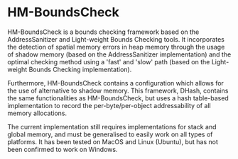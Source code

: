 # HM-BoundsCheck
HM-BoundsCheck is a bounds checking framework based on the AddressSanitizer and Light-weight Bounds Checking tools. It incorporates the detection of spatial memory errors in heap memory through the usage of shadow memory (based on the AddressSanitizer implementation) and the optimal checking method using a 'fast' and 'slow' path (based on the Light-weight Bounds Checking implementation).

Furthermore, HM-BoundsCheck contains a configuration which allows for the use of alternative to shadow memory. This framework, DHash, contains the same functionalities as HM-BoundsCheck, but uses a hash table-based implementation to record the per-byte/per-object addressability of all memory allocations.

The current implementation still requires implementations for stack and global memory, and must be generalised to easily work on all types of platforms. It has been tested on MacOS and Linux (Ubuntu), but has not been confirmed to work on Windows.
